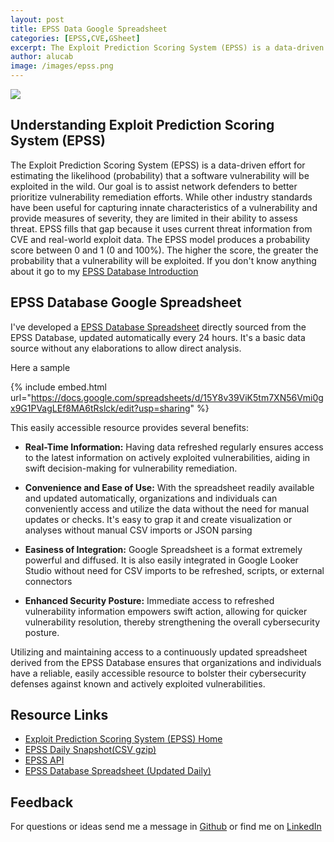 ```yaml
---
layout: post
title: EPSS Data Google Spreadsheet
categories: [EPSS,CVE,GSheet]
excerpt: The Exploit Prediction Scoring System (EPSS) is a data-driven effort for estimating the likelihood (probability) that a software vulnerability will be exploited in the wild.This is Google Spreadsheet directly sourced from the EPSS Database, updated automatically every 24 hours. It's a data source with minimal elaboration to allow direct analysis.
author: alucab
image: /images/epss.png
---
```


![][EPSS_IMG]

## Understanding Exploit Prediction Scoring System (EPSS) 

The Exploit Prediction Scoring System (EPSS) is a data-driven effort for estimating the likelihood (probability) that a software vulnerability will be exploited in the wild. Our goal is to assist network defenders to better prioritize vulnerability remediation efforts. While other industry standards have been useful for capturing innate characteristics of a vulnerability and provide measures of severity, they are limited in their ability to assess threat. EPSS fills that gap because it uses current threat information from CVE and real-world exploit data. The EPSS model produces a probability score between 0 and 1 (0 and 100%). The higher the score, the greater the probability that a vulnerability will be exploited.
If you don't know anything about it go to my [EPSS Database Introduction](/epss-introduction)

## EPSS Database Google Spreadsheet

I've developed a [EPSS Database Spreadsheet][EPSS_GSHEET] directly sourced from the EPSS Database, updated automatically every 24 hours. It's a basic data source without any elaborations to allow direct analysis.

Here a sample

{% include embed.html url="https://docs.google.com/spreadsheets/d/15Y8v39ViK5tm7XN56Vmi0gx9G1PVagLEf8MA6tRslck/edit?usp=sharing" %}


This easily accessible resource provides several benefits:

- **Real-Time Information:** Having data refreshed regularly ensures access to the latest information on actively exploited vulnerabilities, aiding in swift decision-making for vulnerability remediation.

- **Convenience and Ease of Use:** With the spreadsheet readily available and updated automatically, organizations and individuals can conveniently access and utilize the data without the need for manual updates or checks. It's easy to grap it and create visualization or analyses without manual CSV imports or JSON parsing

- **Easiness of Integration:** Google Spreadsheet is a format extremely powerful and diffused. It is also easily integrated in Google Looker Studio without need for CSV imports to be refreshed, scripts, or external connectors

- **Enhanced Security Posture:** Immediate access to refreshed vulnerability information empowers swift action, allowing for quicker vulnerability resolution, thereby strengthening the overall cybersecurity posture.


Utilizing and maintaining access to a continuously updated spreadsheet derived from the EPSS Database ensures that organizations and individuals have a reliable, easily accessible resource to bolster their cybersecurity defenses against known and actively exploited vulnerabilities.

## Resource Links

- [Exploit Prediction Scoring System (EPSS) Home](https://www.first.org/epss/)
- [EPSS Daily Snapshot(CSV gzip)](https://epss.cyentia.com/epss_scores-current.csv.gz)
- [EPSS API](https://www.first.org/epss/api)
- [EPSS Database Spreadsheet (Updated Daily)][EPSS_GSHEET]


## Feedback
For questions or ideas send me a message in [Github](https://github.com/alucab/vulnerabilitysheets) or find me on [LinkedIn](https://www.linkedin.com/in/alucab)

[EPSS_IMG]: /images/epss.png
[EPSS_GSHEET]: https://docs.google.com/spreadsheets/d/15Y8v39ViK5tm7XN56Vmi0gx9G1PVagLEf8MA6tRslck/edit?usp=sharing
